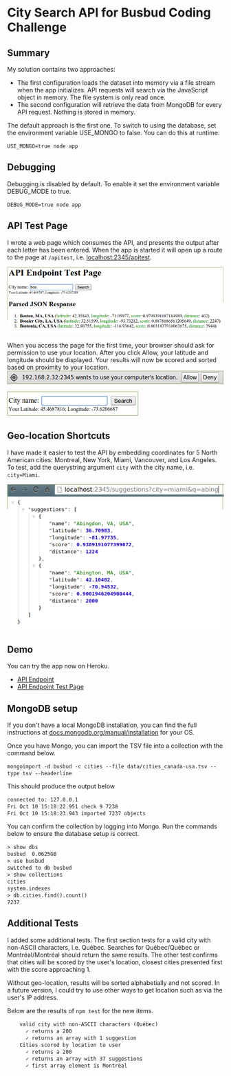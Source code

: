 # City Search API for Busbud Coding Challenge

## Summary
My solution contains two approaches:
- The first configuration loads the dataset into memory via a file stream when the app initializes. API requests will search via the JavaScript object in memory. The file system is only read once.
- The second configuration will retrieve the data from MongoDB for every API request. Nothing is stored in memory.

The default approach is the first one. To switch to using the database, set the environment variable USE_MONGO to false. You can do this at runtime:

```
USE_MONGO=true node app
```

## Debugging
Debugging is disabled by default. To enable it set the environment variable DEBUG_MODE to true.
```
DEBUG_MODE=true node app
```

## API Test Page
I wrote a web page which consumes the API, and presents the output after each letter has been entered. When the app is started it will open up a route to the page at `/apitest`, i.e. [localhost:2345/apitest](http://localhost:2345/apitest). 

![Screenshot](/docs/images/bos.png?raw=true "Screenshot")

When you access the page for the first time, your browser should ask for permission to use your location. After you click Allow, your latitude and longitude should be displayed. Your results will now be scored and sorted based on proximity to your location.
![Permission](/docs/images/geolocation_permission.png?raw=true "Permission")

![With Geo-location](/docs/images/with-latitude.png?raw=true "With Geo-location")

## Geo-location Shortcuts
I have made it easier to test the API by embedding coordinates for 5 North American cities: Montreal, New York, Miami, Vancouver, and Los Angeles. To test, add the querystring argument `city` with the city name, i.e. `city=Miami`.

![Miami-Abing](/docs/images/miami-abing.png?raw=true "Miami-Abing")

## Demo
You can try the app now on Heroku.
- [API Endpoint](http://mighty-wildwood-7373.herokuapp.com/suggestions?q=Montreal)
- [API Endpoint Test Page](http://mighty-wildwood-7373.herokuapp.com/apitest)

## MongoDB setup
If you don't have a local MongoDB installation, you can find the full instructions at [docs.mongodb.org/manual/installation](http://docs.mongodb.org/manual/installation) for your OS.

Once you have Mongo, you can import the TSV file into a collection with the command below.
``` 
mongoimport -d busbud -c cities --file data/cities_canada-usa.tsv --type tsv --headerline
```
This should produce the output below
```
connected to: 127.0.0.1
Fri Oct 10 15:18:22.951 check 9 7238
Fri Oct 10 15:18:23.943 imported 7237 objects
```

You can confirm the collection by logging into Mongo. Run the commands below to ensure the database setup is correct.
```
> show dbs
busbud	0.0625GB
> use busbud
switched to db busbud
> show collections
cities
system.indexes
> db.cities.find().count()
7237
```
## Additional Tests
I added some additional tests. The first section tests for a valid city with non-ASCII characters, i.e. Québec. Searches for Québec/Québec or Montréal/Montréal should return the same results. The other test confirms that cities will be scored by the user's location, closest cities presented first with the score approaching 1. 

Without geo-location, results will be sorted alphabetially and not scored. In a future version, I could try to use other ways to get location such as via the user's IP address.

Below are the results of `npm test` for the new items. 
```
    valid city with non-ASCII characters (Québec)
      ✓ returns a 200 
      ✓ returns an array with 1 suggestion 
    Cities scored by location to user
      ✓ returns a 200 
      ✓ returns an array with 37 suggestions 
      ✓ first array element is Montréal 
```
